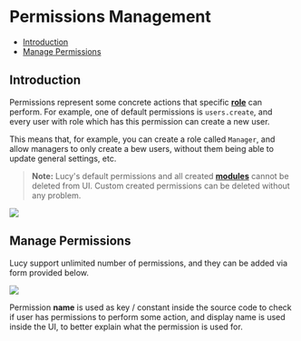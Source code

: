# Permissions Management

- [Introduction](#introduction)
- [Manage Permissions](#manage-permissions)

<a name="introduction"></a>
## Introduction

Permissions represent some concrete actions that specific [**role**](/docs/roles) can perform. For example, one of default permissions is `users.create`, and every user with role which has this permission can create a new user.

This means that, for example, you can create a role called `Manager`, and allow managers to only create a bew users, without them being able to update general settings, etc.

> **Note:** Lucy's default permissions and all created [**modules**](/docs/crud) cannot be deleted from UI. Custom created permissions can be deleted without any problem.

<img src="/storage/docs/01-permissions.jpeg" class="img-responsive img-rounded">

<a name="manage-permissions"></a>
## Manage Permissions

Lucy support unlimited number of permissions, and they can be added via form provided below.

<img src="/storage/docs/02-permissions.jpeg" class="img-responsive img-rounded">

Permission **name** is used as key / constant inside the source code to check if user has permissions to perform some action, and display name is used inside the UI, to better explain what the permission is used for.
